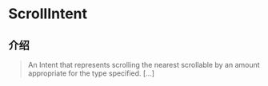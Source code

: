 # ScrollIntent

## 介绍

> An Intent that represents scrolling the nearest scrollable by an amount appropriate for the type specified. [...]
